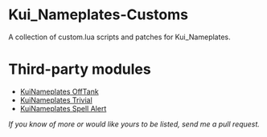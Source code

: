 Kui_Nameplates-Customs
======================
A collection of custom.lua scripts and patches for Kui_Nameplates.

Third-party modules
===================
- [KuiNameplates OffTank](http://www.wowace.com/addons/kuinameplates-offtank/)
- [KuiNameplates Trivial](http://www.wowace.com/addons/kuinameplates-trivial/)
- [KuiNameplates Spell Alert](http://wow.curseforge.com/addons/kuinameplates-spell-alert/)

*If you know of more or would like yours to be listed, send me a pull request.*
